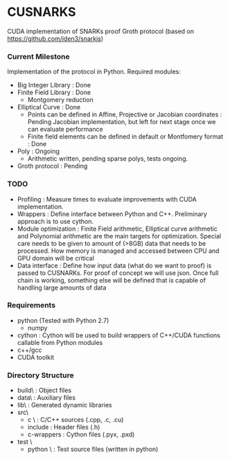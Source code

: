# CUSNARKS

CUDA implementation of SNARKs proof Groth protocol (based on https://github.com/iden3/snarkjs)

### Current Milestone
Implementation of the protocol in Python. Required modules:
* Big Integer Library : Done
* Finite Field Library : Done
  - Montgomery reduction
* Elliptical Curve : Done
  - Points can be defined in Affine, Projective or Jacobian coordinates : Pending Jacobian implementation, but left for next stage once we can evaluate performance
  - Finite field elements can be defined in default or Montfomery format : Done
* Poly : Ongoing
  - Arithmetic written, pending sparse polys, tests ongoing.
* Groth protocol : Pending

### TODO
* Profiling : Measure times to evaluate improvements with CUDA implementation. 
* Wrappers  : Define interface between Python and C++. Preliminary approach is to use cython.
* Module optimization : Finite Field arithmetic, Elliptical curve arithmetic and Polynomial arithmetic are
     the main targets for optimization. Special care needs to be given to amount of (>8GB) data that needs to
     be processed. How memory is managed and accessed between CPU and GPU domain will be critical
* Data interface : Define how input data (what do we want to proof) is passed to CUSNARKs. For proof of concept 
  we will use json. Once full chain is working, something else will be defined that is capable of handling large
  amounts of data

### Requirements 
* python (Tested with Python 2.7)
  - numpy
* cython : Cython will be used to build wrappers of C++/CUDA functions callable from Python modules
* c++/gcc
* CUDA toolkit

### Directory Structure
* build\    : Object files
* data\     : Auxiliary files
* lib\      : Generated dynamic libraries
* src\
  - c \     : C/C++ sources (.cpp, .c, .cu)
  - include : Header files (.h)
  - c-wrappers : Cython files (.pyx, .pxd)
* test  \
  - python \ : Test source files (written in python)
